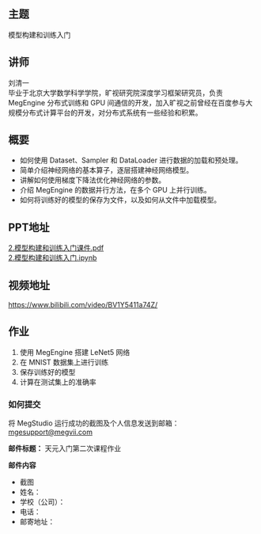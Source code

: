 ## 主题
模型构建和训练入门
## 讲师
刘清一<br/>
毕业于北京大学数学科学学院，旷视研究院深度学习框架研究员，负责 MegEngine 分布式训练和 GPU 间通信的开发，加入旷视之前曾经在百度参与大规模分布式计算平台的开发，对分布式系统有一些经验和积累。
## 概要
* 如何使用 Dataset、Sampler 和 DataLoader 进行数据的加载和预处理。
* 简单介绍神经网络的基本算子，逐层搭建神经网络模型。
* 讲解如何使用梯度下降法优化神经网络的参数。
* 介绍 MegEngine 的数据并行方法，在多个 GPU 上并行训练。
* 如何将训练好的模型的保存为文件，以及如何从文件中加载模型。

## PPT地址

[2.模型构建和训练入门课件.pdf](./slides/2.模型构建和训练入门课件.pdf)<br/>
[2.模型构建和训练入门.ipynb](./notebooks/2.模型构建和训练入门.ipynb)

## 视频地址

https://www.bilibili.com/video/BV1Y5411a74Z/

## 作业

1. 使用 MegEngine 搭建 LeNet5 网络
2. 在 MNIST 数据集上进行训练
3. 保存训练好的模型
4. 计算在测试集上的准确率

### 如何提交

将 MegStudio 运行成功的截图及个人信息发送到邮箱：mgesupport@megvii.com

**邮件标题：** 天元入门第二次课程作业

**邮件内容**

* 截图
* 姓名：
* 学校（公司）：
* 电话：
* 邮寄地址：

